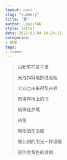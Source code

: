 ```yaml
---
layout: post
slug: "summery"
title: "夏"
author: LouisFAN 
style: letter
data: 2022-03-04 16:24:21
categories:
- 随笔
tags:
- summer
---
```


>白粉笔在盒子里
>  
>光线斜斜地拂过黑板
>  
>公式也未来得及占领
>  
>前排座椅上的书
>  
>徜徉在梦境
>  
>执笔
>  
>朝阳洒在面庞
>  
>像此刻的阳光一样温暖
>  
>是你金黄色的发梢

